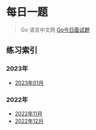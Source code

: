 # 每日一题

> Go 语言中文网 [Go今日面试题](https://studygolang.com/interview/question)

## 练习索引

### 2023年

- [2023年01月](./2023/01/)

### 2022年

- [2022年11月](./2022/11/)
- [2022年12月](./2022/12/)
